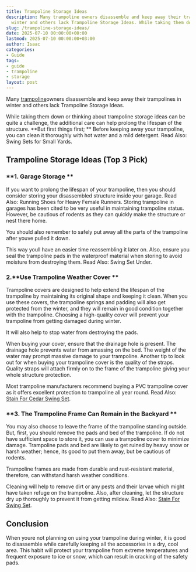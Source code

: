 ```yaml
---
title: Trampoline Storage Ideas
description: Many trampoline owners disassemble and keep away their trampolines in
  winter and others lack Trampoline Storage Ideas. While taking them down or thinking...
slug: /trampoline-storage-ideas/
date: 2025-07-10 00:00:00+00:00
lastmod: 2025-07-10 00:00:00+03:00
author: Isaac
categories:
- Guide
tags:
- guide
- trampoline
- storage
layout: post
---
```

Many [trampoline](https://pestpolicy.com/are-trampolines-good-for-obese-people/)owners disassemble and keep away their trampolines in winter and others lack Trampoline Storage Ideas.

While taking them down or thinking about trampoline storage ideas can be quite a challenge, the additional care can help prolong the lifespan of the structure. **But first things first; ** Before keeping away your trampoline, you can clean it thoroughly with hot water and a mild detergent. Read Also: Swing Sets for Small Yards.

##  Trampoline Storage Ideas (Top 3 Pick)

###  **1. Garage Storage **

If you want to prolong the lifespan of your trampoline, then you should consider storing your disassembled structure inside your garage. Read Also: Running Shoes for Heavy Female Runners. Storing trampoline in garages has been cited to be very useful in maintaining trampoline status. However, be cautious of rodents as they can quickly make the structure or nest there home.

You should also remember to safely put away all the parts of the trampoline after youve pulled it down.

This way youll have an easier time reassembling it later on. Also, ensure you seal the trampoline pads in the waterproof material when storing to avoid moisture from destroying them. Read Also: Swing Set Under.

###  2.**Use Trampoline Weather Cover **

Trampoline covers are designed to help extend the lifespan of the trampoline by maintaining its original shape and keeping it clean. When you use these covers, the trampoline springs and padding will also get protected from the winter, and they will remain in good condition together with the trampoline. Choosing a high-quality cover will prevent your trampoline from getting damaged during winter.

It will also help to stop water from destroying the pads.

When buying your cover, ensure that the drainage hole is present. The drainage hole prevents water from amassing on the bed. The weight of the water may prompt massive damage to your trampoline. Another tip to look out for when buying your trampoline cover is the quality of the straps. Quality straps will attach firmly on to the frame of the trampoline giving your whole structure protection.

Most trampoline manufacturers recommend buying a PVC trampoline cover as it offers excellent protection to trampoline all year round. Read Also: [Stain For Cedar Swing Set](https://pestpolicy.com/best-stain-for-cedar-swing-set/).

###  **3. The Trampoline Frame Can Remain in the Backyard **

You may also choose to leave the frame of the trampoline standing outside. But, first, you should remove the pads and bed of the trampoline. If do not have sufficient space to store it, you can use a trampoline cover to minimize damage. Trampoline pads and bed are likely to get ruined by heavy snow or harsh weather; hence, its good to put them away, but be cautious of rodents.

Trampoline frames are made from durable and rust-resistant material, therefore, can withstand harsh weather conditions.

Cleaning will help to remove dirt or any pests and their larvae which might have taken refuge on the trampoline. Also, after cleaning, let the structure dry up thoroughly to prevent it from getting mildew. Read Also: [Stain For Swing Set](https://pestpolicy.com/best-stain-for-swing-set/).

##  Conclusion

When youre not planning on using your trampoline during winter, it is good to disassemble while carefully keeping all the accessories in a dry, cool area. This habit will protect your trampoline from extreme temperatures and frequent exposure to ice or snow, which can result in cracking of the safety pads.
